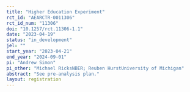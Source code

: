 ```yaml
---
title: "Higher Education Experiment"
rct_id: "AEARCTR-0011306"
rct_id_num: "11306"
doi: "10.1257/rct.11306-1.1"
date: "2023-04-19"
status: "in_development"
jel: ""
start_year: "2023-04-21"
end_year: "2024-09-01"
pi: "Andrew Simon"
pi_other: "Michael RicksNBER; Reuben HurstUniversity of Michigan"
abstract: "See pre-analysis plan."
layout: registration
---
```


